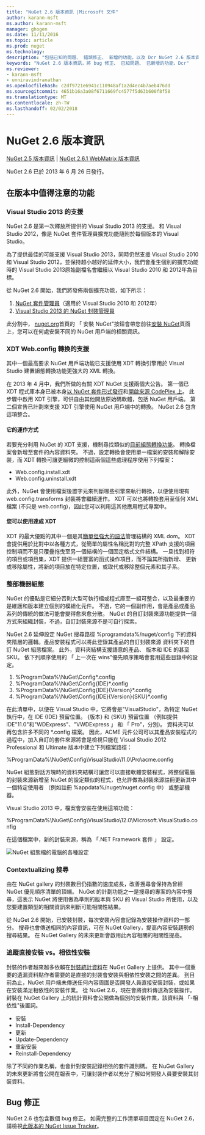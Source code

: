 ```yaml
---
title: "NuGet 2.6 版本資訊 |Microsoft 文件"
author: karann-msft
ms.author: karann-msft
manager: ghogen
ms.date: 11/11/2016
ms.topic: article
ms.prod: nuget
ms.technology: 
description: "包括已知的問題、 錯誤修正、 新增的功能，以及 Dcr NuGet 2.6 版本資訊。"
keywords: "NuGet 2.6 版本資訊，將 bug 修正、 已知問題、 已新增的功能，Dcr"
ms.reviewer:
- karann-msft
- unniravindranathan
ms.openlocfilehash: c2df9721e6941c110948af1a2d4ec4b7aeb476dd
ms.sourcegitcommit: 4651b16a3a08f6711669fc4577f5d63b600f8f58
ms.translationtype: MT
ms.contentlocale: zh-TW
ms.lasthandoff: 02/02/2018
---
```

# <a name="nuget-26-release-notes"></a>NuGet 2.6 版本資訊

[NuGet 2.5 版本資訊](../release-notes/nuget-2.5.md) | [NuGet 2.6.1 WebMatrix 版本資訊](../release-notes/nuget-2.6.1-for-webmatrix.md)

NuGet 2.6 已於 2013 年 6 月 26 日發行。

## <a name="notable-features-in-the-release"></a>在版本中值得注意的功能

### <a name="support-for-visual-studio-2013"></a>Visual Studio 2013 的支援

NuGet 2.6 是第一次釋放所提供的 Visual Studio 2013 的支援。 和 Visual Studio 2012，像是 NuGet 套件管理員擴充功能隨附於每個版本的 Visual Studio。

為了提供最佳的可能支援 Visual Studio 2013，同時仍然支援 Visual Studio 2010 和 Visual Studio 2012，並保持越小越好的延伸大小，我們會產生個別的擴充功能時的 Visual Studio 2013原始副檔名會繼續以 Visual Studio 2010 和 2012年為目標。

從 NuGet 2.6 開始，我們將發佈兩個擴充功能，如下所示：

1. [NuGet 套件管理員](https://marketplace.visualstudio.com/items?itemName=NuGetTeam.NuGetPackageManager)（適用於 Visual Studio 2010 和 2012年）
1. [Visual Studio 2013 的 NuGet 封裝管理員](https://marketplace.visualstudio.com/items?itemName=NuGetTeam.NuGetPackageManagerforVisualStudio2013)

此分割中， [nuget.org](https://nuget.org)首頁的 「 安裝 NuGet"按鈕會帶您前往[安裝 NuGet](../install-nuget-client-tools.md)頁面上，您可以在何處安裝不同的 NuGet 用戶端的相關資訊。

<a name="xdt"></a>

### <a name="xdt-webconfig-transformation-support"></a>XDT Web.config 轉換的支援

其中一個最高要求 NuGet 用戶端功能已支援使用 XDT 轉換引擎用於 Visual Studio 建置組態轉換功能更強大的 XML 轉換。

在 2013 年 4 月中，我們所做的有關 XDT NuGet 支援兩個大公告。 第一個已 XDT 程式庫本身已被本身[以 NuGet 套件形式發行](https://nuget.org/packages/Microsoft.Web.Xdt)和[開啟來源 CodePlex 上](http://xdt.codeplex.com/)。 此步驟中啟用 XDT 引擎，可供自由其他開放原始碼軟體，包括 NuGet 用戶端。 第二個宣告已計劃來支援 XDT 引擎使用 NuGet 用戶端中的轉換。 NuGet 2.6 包含這項整合。

#### <a name="how-it-works"></a>它的運作方式

若要充分利用 NuGet 的 XDT 支援，機制尋找類似的[目前組態轉換功能](../create-packages/source-and-config-file-transformations.md)。
轉換檔案會新增至套件的內容資料夾。 不過，設定轉換會使用單一檔案的安裝和解除安裝，而 XDT 轉換可讓更細微的控制這兩個這些處理程序使用下列檔案：

- Web.config.install.xdt
- Web.config.uninstall.xdt

此外，NuGet 會使用檔案後置字元來判斷哪些引擎來執行轉換，以便使用現有 web.config.transforms 封裝將會繼續運作。 XDT 可以也將轉換套用至任何 XML 檔案 (不只是 web.config)，因此您可以利用這其他應用程式專案中。

#### <a name="what-you-can-do-with-xdt"></a>您可以使用達成 XDT

XDT 的最大優點的其中一個是其[簡單但強大的語法](http://msdn.microsoft.com/library/dd465326.aspx)管理結構的 XML dom。 XDT 會提供用於比對中以各種方式，從簡單的屬性名稱比對的完整 XPath 支援的項目控制項而不是只覆疊拖曳至另一個結構的一個固定格式文件結構。 一旦找到相符的項目或項目集，XDT 提供一組豐富的函式操作項目，而不論其所指新增、 更新或移除屬性，將新的項目放在特定位置，或取代或移除整個元素和其子系。

### <a name="machine-wide-configuration"></a>整部機器組態

NuGet 的優點是它細分否則大型可執行檔或程式庫至一組可整合，以及最重要的是維護和版本建立個別的模組化元件。 不過，它的一個副作用，會是產品或產品系列的傳統的做法可能會變得愈來愈分散。
NuGet 的自訂封裝來源功能提供一個方式來組織封裝，不過，自訂封裝來源不是可自行探索。

NuGet 2.6 延伸設定 NuGet 搜尋路徑 %programdata%/nuget/config 下的資料夾階層的邏輯。產品安裝程式可以將此登錄其產品的自訂封裝來源 資料夾下的自訂 NuGet 組態檔案。 此外，資料夾結構支援語意的產品、 版本和 IDE 的甚至 SKU。 依下列順序使用的 「 上一次在 wins"優先順序策略會套用這些目錄中的設定。

1. %ProgramData%\NuGet\Config\*.config
2. %ProgramData%\NuGet\Config\{IDE}\*.config
3. %ProgramData%\NuGet\Config\{IDE}\{Version}\*.config
4. %ProgramData%\NuGet\Config\{IDE}\{Version}\{SKU}\*.config

在此清單中，以便在 Visual Studio 中，它將會是"VisualStudio"，為特定 NuGet 執行中，在 IDE {IDE} 預留位置。 {版本} 和 {SKU} 預留位置 （例如提供 IDE"11.0"和"WDExpress"、"VWDExpress 」 和 「 Pro"，分別)。 資料夾可以再包含許多不同的 *.config 檔案。
因此，ACME 元件公司可以其產品安裝程式的過程中，加入自訂的套件來源將會是檢視只能在 Visual Studio 2012 Professional 和 Ultimate 版本中建立下列檔案路徑：

%ProgramData%\NuGet\Config\VisualStudio\11.0\Pro\acme.config

NuGet 組態對話方塊時的資料夾結構可讓您可以直接軟體安裝程式，將整個電腦的封裝來源新增至 NuGet 的設定類似的程式，也允許做為封裝來源註冊更新其中一個特定使用者 （例如註冊 %appdata%/nuget/nuget.config 中） 或整部機器。

Visual Studio 2013 中，檔案會安裝在使用這項功能：

%ProgramData%\NuGet\Config\VisualStudio\12.0\Microsoft.VisualStudio.config

在這個檔案中，新的封裝來源，稱為 「.NET Framework 套件 」 設定。

![NuGet 組態檔的電腦的各種設定](./media/NuGet-Config-File-Machine-Wide.png)

### <a name="contextualizing-search"></a>Contextualizing 搜尋

由在 NuGet gallery 的封裝數目仍指數的速度成長，改善搜尋會保持為曾經 NuGet 優先順序清單的頂端。 NuGet 的計劃功能之一是搜尋的專案的內容中搜尋，這表示 NuGet 將使用做為準則的版本與 SKU 的 Visual Studio 所使用，以及您要建置類型的相關資訊來判斷可能相關性結果。

從 NuGet 2.6 開始，已安裝封裝，每次安裝內容會記錄為安裝操作資料的一部分。  搜尋也會傳送相同的內容資訊，可在 NuGet Gallery，提高內容安裝趨勢的搜尋結果。  在 NuGet Gallery 的未來更新會啟用此內容相關的相關性提高。

### <a name="tracking-direct-installs-vs-dependency-installs"></a>追蹤直接安裝 vs。相依性安裝

封裝的作者越來越多依賴在[封裝統計資料](http://blog.nuget.org/20130226/Introducing-Package-Statistics.html)在 NuGet Gallery 上提供。  其中一個重要的遺漏資料點作者需要的是直接的封裝會安裝與相依性安裝之間的差異。  到目前為止，NuGet 用戶端未傳送任何內容周圍是否開發人員直接安裝封裝，或如果在安裝滿足相依性的安裝作業。
從 NuGet 2.6，現在會將資料傳送為安裝操作。  封裝在 NuGet Gallery 上的統計資料會公開做為個別的安裝作業，該資料與 「-相依性"後置詞。

* 安裝
* Install-Dependency
* 更新
* Update-Dependency
* 重新安裝
* Reinstall-Dependency

除了不同的作業名稱，也會針對安裝記錄相依的套件識別碼。  在 NuGet Gallery 的未來更新將會公開在報表中，可讓封裝作者以充分了解如何開發人員要安裝其封裝資料。

## <a name="bug-fixes"></a>Bug 修正

NuGet 2.6 也包含數個 bug 修正。 如需完整的工作清單項目固定在 NuGet 2.6，請檢視[此版本的 NuGet Issue Tracker](https://nuget.codeplex.com/workitem/list/advanced?keyword=&status=Closed&type=All&priority=All&release=NuGet%202.6&assignedTo=All&component=All&sortField=LastUpdatedDate&sortDirection=Descending&page=0&reasonClosed=All)。